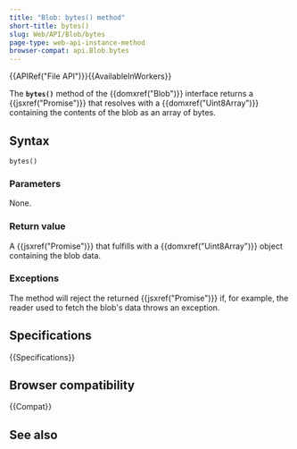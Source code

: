 ```yaml
---
title: "Blob: bytes() method"
short-title: bytes()
slug: Web/API/Blob/bytes
page-type: web-api-instance-method
browser-compat: api.Blob.bytes
---
```


{{APIRef("File API")}}{{AvailableInWorkers}}

The **`bytes()`** method of the {{domxref("Blob")}} interface returns a {{jsxref("Promise")}} that resolves with a {{domxref("Uint8Array")}} containing the contents of the blob as an array of bytes.

## Syntax

```js-nolint
bytes()
```

### Parameters

None.

### Return value

A {{jsxref("Promise")}} that fulfills with a {{domxref("Uint8Array")}} object containing the blob data.

### Exceptions

The method will reject the returned {{jsxref("Promise")}} if, for example, the reader used to fetch the blob's data throws an exception.

## Specifications

{{Specifications}}

## Browser compatibility

{{Compat}}

## See also

